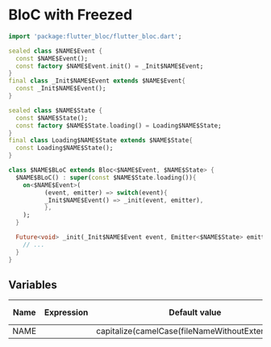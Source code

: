 # BloC with Freezed

```dart
import 'package:flutter_bloc/flutter_bloc.dart';

sealed class $NAME$Event {
  const $NAME$Event();
  const factory $NAME$Event.init() = _Init$NAME$Event;
}
final class _Init$NAME$Event extends $NAME$Event{
  const _Init$NAME$Event();
}

sealed class $NAME$State {
  const $NAME$State();
  const factory $NAME$State.loading() = Loading$NAME$State;
}
final class Loading$NAME$State extends $NAME$State{
  const Loading$NAME$State();
}

class $NAME$BLoC extends Bloc<$NAME$Event, $NAME$State> {
  $NAME$BLoC() : super(const $NAME$State.loading()){
    on<$NAME$Event>(
          (event, emitter) => switch(event){
          _Init$NAME$Event() => _init(event, emitter),
          },
    );
  }

  Future<void> _init(_Init$NAME$Event event, Emitter<$NAME$State> emitter) async {
    // ...
  }
}

```

## Variables

| Name                     | Expression                 | Default value                                     | Skip if Default |
|--------------------------|----------------------------|---------------------------------------------------|-----------------|
| NAME                     |                            | capitalize(camelCase(fileNameWithoutExtension())) |                 |
